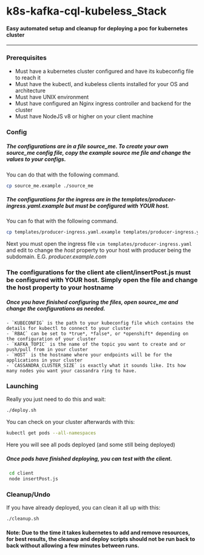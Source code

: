 # k8s-kafka-cql-kubeless_Stack

#### Easy automated setup and cleanup for deploying a poc for kubernetes cluster
---

### Prerequisites
  - Must have a kubernetes cluster configured and have its kubeconfig file to reach it
  - Must have the kubectl, and kubeless clients installed for your OS and architecture
  - Must have UNIX environment
  - Must have configured an Nginx ingress controller and backend for the cluster
  - Must have NodeJS v8 or higher on your client machine
  
### Config
  ##### The configurations are in a file *source_me*. To create your own *source_me* config file, copy the example source me file and change the values to your configs.
  You can do that with the following command.
  ```bash
  cp source_me.example ./source_me
  ```
  ##### The configurations for the ingress are in the templates/producer-ingress.yaml.example but must be configured with YOUR host.
  You can fo that with the following command.
  ```bash
  cp templates/producer-ingress.yaml.example templates/producer-ingress.yaml
   ```
   Next you must open the ingress file `vim templates/producer-ingress.yaml` and edit to change the *host* property to your host with producer being the subdomain. E.G. *producer.example.com*
   
  ### The configurations for the client ate client/insertPost.js must be configured with YOUR host. Simply open the file and change the host property to your hostname
  
  ##### Once you have finished configuring the files, open *source_me* and change the configurations as needed.
    - `KUBECONFIG` is the path to your kubeconfig file which contains the details for kubectl to connect to your cluster
    - `RBAC` can be set to *true*, *false*, or *openshift* depending on the configuration of your cluster
    - `KAFKA_TOPIC` is the name of the topic you want to create and or push/pull from in your cluster
    - `HOST` is the hostname where your endpoints will be for the applications in your cluster
    - `CASSANDRA_CLUSTER_SIZE` is exactly what it sounds like. Its how many nodes you want your cassandra ring to have.
    
### Launching
  Really you just need to do this and wait:
  ```bash
  ./deploy.sh
  ```
  
  You can check on your cluster afterwards with this:
  
  ```bash
  kubectl get pods --all-namespaces
  ```
  
  Here you will see all pods deployed (and some still being deployed)
  
  ##### Once pods have finished deploying, you can test with the client.
  ```bash
   cd client
   node insertPost.js
  ```
  
### Cleanup/Undo
  If you have already deployed, you can clean it all up with this:
  ```bash
  ./cleanup.sh
  ```
  
  #### Note: Due to the time it takes kubernetes to add and remove resources, for best results, the cleanup and deploy scripts should not be run back to back without allowing a few minutes between runs.
